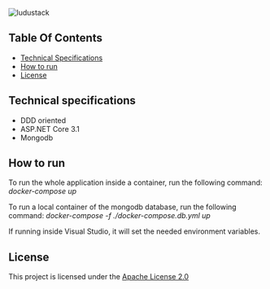 ![ludustack](https://github.com/anteatergames/ludustack/blob/master/LuduStack.Web/wwwroot/images/logo-horizontal-black-1024w.png?raw=true)

## Table Of Contents
- [Technical Specifications](#technical-specifications)
- [How to run](#how-to-run)
- [License](#license)

## Technical specifications
- DDD oriented
- ASP.NET Core 3.1
- Mongodb

## How to run
To run the whole application inside a container, run the following command:
*docker-compose up*


To run a local container of the mongodb database, run the following command:
*docker-compose -f ./docker-compose.db.yml up*


If running inside Visual Studio, it will set the needed environment variables.

## License
This project is licensed under the [Apache License 2.0](https://github.com/anteatergames/ludustack/blob/master/LICENSE)
